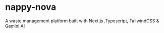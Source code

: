 # nappy-nova
A waste management platform built with Next.js ,Typescript, TailwindCSS &amp; Gemini AI
